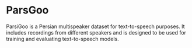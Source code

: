 # ParsGoo
ParsiGoo is a Persian multispeaker dataset for text-to-speech purposes. It includes recordings from different speakers and is designed to be used for training and evaluating text-to-speech models.
